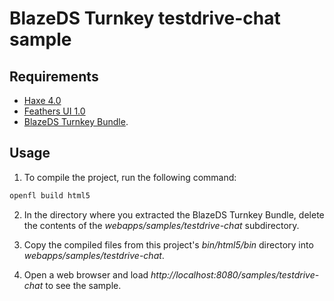 # BlazeDS Turnkey testdrive-chat sample

## Requirements

- [Haxe 4.0](https://haxe.org/)
- [Feathers UI 1.0](https://feathersui.com/)
- [BlazeDS Turnkey Bundle](https://github.com/joshtynjala/blazeds-turnkey-archive).

## Usage

1. To compile the project, run the following command:

```sh
openfl build html5
```

2. In the directory where you extracted the BlazeDS Turnkey Bundle, delete the contents of the _webapps/samples/testdrive-chat_ subdirectory.

3. Copy the compiled files from this project's _bin/html5/bin_ directory into _webapps/samples/testdrive-chat_.

4. Open a web browser and load _http://localhost:8080/samples/testdrive-chat_ to see the sample.
